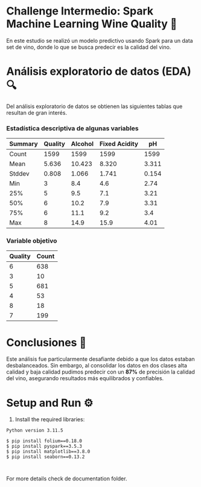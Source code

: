 # Challenge Intermedio: Spark Machine Learning Wine Quality 🍷

En este estudio se realizó un modelo predictivo usando Spark para un data set de vino, donde lo que se busca predecir es la calidad del vino.

# Análisis exploratorio de datos (EDA) 🔍

Del análisis exploratorio de datos se obtienen las siguientes tablas que resultan de gran interés.


### Estadística descriptiva de algunas variables

| Summary | Quality | Alcohol | Fixed Acidity | pH |
|---------|---------|---------|---------------|-----|
| Count   | 1599    | 1599    | 1599          | 1599 |
| Mean    | 5.636   | 10.423  | 8.320         | 3.311 |
| Stddev  | 0.808   | 1.066   | 1.741         | 0.154 |
| Min     | 3       | 8.4     | 4.6           | 2.74 |
| 25%     | 5       | 9.5     | 7.1           | 3.21 |
| 50%     | 6       | 10.2    | 7.9           | 3.31 |
| 75%     | 6       | 11.1    | 9.2           | 3.4  |
| Max     | 8       | 14.9    | 15.9          | 4.01 |



### Variable objetivo

| Quality | Count |
|---------|-------|
| 6       | 638   |
| 3       | 10    |
| 5       | 681   |
| 4       | 53    |
| 8       | 18    |
| 7       | 199   |



# Conclusiones 📝

Este análisis fue particularmente desafiante debido a que los datos estaban desbalanceados. Sin embargo, al consolidar los datos en dos clases alta calidad y baja calidad pudimos predecir con un __87%__ de precisión la calidad del vino, asegurando resultados más equilibrados y confiables.

# Setup and Run ⚙️

1. Install the required libraries:
```shell
Python version 3.11.5

$ pip install folium==0.18.0
$ pip install pyspark==3.5.3
$ pip install matplotlib==3.8.0
$ pip install seaborn==0.13.2

  
```
</details> 

For more details check de documentation folder.